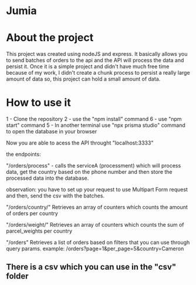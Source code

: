 # Jumia

# About the project
This project was created using nodeJS and express. It basically allows you to send batches of orders to the api and the API will process the data and persist it.
Once it is a simple project and didn't have much free time because of my work, I didn't create a chunk process to persist a really large amount of data so, this project can hold a small amount of data.

# How to use it 
1 - Clone the repository
2 - use the "npm install" command 
6 - use "npm start" command
5 - In another terminal use  "npx prisma studio" command to open the database in your browser

Now you are able to acess the API throught "localhost:3333"

the endpoints: 

"/orders/process"<POST> - calls the serviceA (processment) which will process data, get the country based on the phone number and then store the processed data into the database.

observation: you have to set up your request to use Multipart Form request and then, send the csv with the batches.

"/orders/country/"<GET> Retrieves an array of counters which counts the amount of orders per country

"/orders/weight/"<GET> Retrieves an array of counters which counts the sum of parcel_weights per country

"/orders"<GET> Retrieves a list of orders based on filters that you can use through query params.
example: /orders?page=1&per_page=5&country=Cameron

## There is a csv which you can use in the "csv" folder
